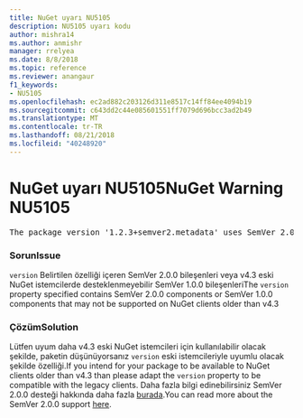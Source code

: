 ```yaml
---
title: NuGet uyarı NU5105
description: NU5105 uyarı kodu
author: mishra14
ms.author: anmishr
manager: rrelyea
ms.date: 8/8/2018
ms.topic: reference
ms.reviewer: anangaur
f1_keywords:
- NU5105
ms.openlocfilehash: ec2ad882c203126d311e8517c14ff84ee4094b19
ms.sourcegitcommit: c643dd2c44e085601551ff7079d696bcc3ad2b49
ms.translationtype: MT
ms.contentlocale: tr-TR
ms.lasthandoff: 08/21/2018
ms.locfileid: "40248920"
---
```

# <a name="nuget-warning-nu5105"></a><span data-ttu-id="45542-103">NuGet uyarı NU5105</span><span class="sxs-lookup"><span data-stu-id="45542-103">NuGet Warning NU5105</span></span>
<pre>The package version '1.2.3+semver2.metadata' uses SemVer 2.0.0 or components of SemVer 1.0.0 that are not supported on legacy clients. Change the package version to a SemVer 1.0.0 string. If the version contains a release label it must start with a letter. This message can be ignored if the package is not intended for older clients.</pre>

### <a name="issue"></a><span data-ttu-id="45542-104">Sorun</span><span class="sxs-lookup"><span data-stu-id="45542-104">Issue</span></span>

<span data-ttu-id="45542-105">`version` Belirtilen özelliği içeren SemVer 2.0.0 bileşenleri veya v4.3 eski NuGet istemcilerde desteklenmeyebilir SemVer 1.0.0 bileşenleri</span><span class="sxs-lookup"><span data-stu-id="45542-105">The `version` property specified contains SemVer 2.0.0 components or SemVer 1.0.0 components that may not be supported on NuGet clients older than v4.3</span></span>


### <a name="solution"></a><span data-ttu-id="45542-106">Çözüm</span><span class="sxs-lookup"><span data-stu-id="45542-106">Solution</span></span>

<span data-ttu-id="45542-107">Lütfen uyum daha v4.3 eski NuGet istemcileri için kullanılabilir olacak şekilde, paketin düşünüyorsanız `version` eski istemcileriyle uyumlu olacak şekilde özelliği.</span><span class="sxs-lookup"><span data-stu-id="45542-107">If you intend for your package to be available to NuGet clients older than v4.3 than please adapt the `version` property to be compatible with the legacy clients.</span></span> <span data-ttu-id="45542-108">Daha fazla bilgi edinebilirsiniz SemVer 2.0.0 desteği hakkında daha fazla [burada](https://github.com/NuGet/Home/wiki/SemVer-2.0.0-support).</span><span class="sxs-lookup"><span data-stu-id="45542-108">You can read more about the SemVer 2.0.0 support [here](https://github.com/NuGet/Home/wiki/SemVer-2.0.0-support).</span></span>

